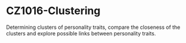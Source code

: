# CZ1016-Clustering
Determining clusters of personality traits, compare the closeness of the clusters and explore possible links between personality traits.
